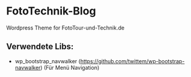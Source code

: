 # FotoTechnik-Blog
Wordpress Theme for FotoTour-und-Technik.de





## Verwendete Libs:
  - wp_bootstrap_navwalker (https://github.com/twittem/wp-bootstrap-navwalker)
    (Für Menü Navigation)
    
